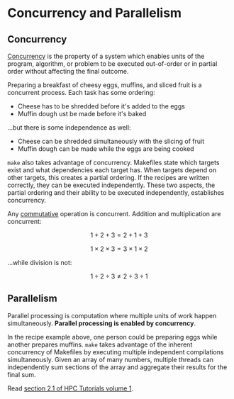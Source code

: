 ---
---

# Concurrency and Parallelism

## Concurrency

[Concurrency](https://en.wikipedia.org/wiki/Concurrency_(computer_science)) is the property of a system which enables units of the program, algorithm, or problem to be executed out-of-order or in partial order without affecting the final outcome.

Preparing a breakfast of cheesy eggs, muffins, and sliced fruit is a concurrent process. Each task has some ordering:

- Cheese has to be shredded before it's added to the eggs
- Muffin dough ust be made before it's baked

...but there is some independence as well:

- Cheese can be shredded simultaneously with the slicing of fruit
- Muffin dough can be made while the eggs are being cooked

`make` also takes advantage of concurrency. Makefiles state which targets exist and what dependencies each target has. When targets depend on other targets, this creates a partial ordering. If the recipes are written correctly, they can be executed independently. These two aspects, the partial ordering and their ability to be executed independently, establishes concurrency.

Any [commutative](https://en.wikipedia.org/wiki/Commutative_property) operation is concurrent. Addition and multiplication are concurrent:

$$1 + 2 + 3 = 2 + 1 + 3$$

$$1 \times 2 \times 3 = 3 \times 1 \times 2$$

...while division is not:

$$1 \div 2 \div 3 \ne 2 \div 3 \div 1$$



## Parallelism

Parallel processing is computation where multiple units of work happen simultaneously. **Parallel processing is enabled by concurrency**.

In the recipe example above, one person could be preparing eggs while another prepares muffins. `make` takes advantage of the inherent concurrency of Makefiles by executing multiple independent compilations simultaneously. Given an array of many numbers, multiple threads can independently sum sections of the array and aggregate their results for the final sum.

Read [section 2.1 of HPC Tutorials volume 1](EijkhoutHPCTutorialsVol1.pdf#chapter.2).